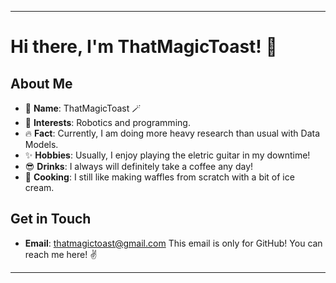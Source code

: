 
---

# Hi there, I'm ThatMagicToast! 👋

## About Me

- 🌟 **Name**: ThatMagicToast 🪄
- 👀 **Interests**: Robotics and programming. 
- 🔥 **Fact**: Currently, I am doing more heavy research than usual with Data Models.
- ✨ **Hobbies**: Usually, I enjoy playing the eletric guitar in my downtime!
- 😎 **Drinks**: I always will definitely take a coffee any day!
- 🧇 **Cooking**: I still like making waffles from scratch with a bit of ice cream.

## Get in Touch

- **Email**: [thatmagictoast@gmail.com](mailto:thatmagictoast@gmail.com)
  This email is only for GitHub! You can reach me here! ✌️

<!---
ThatMagicToast/ThatMagicToast is a ✨ special ✨ repository because its `README.md` (this file) appears on your GitHub profile.
You can click the Preview link to take a look at your changes.
--->

---
